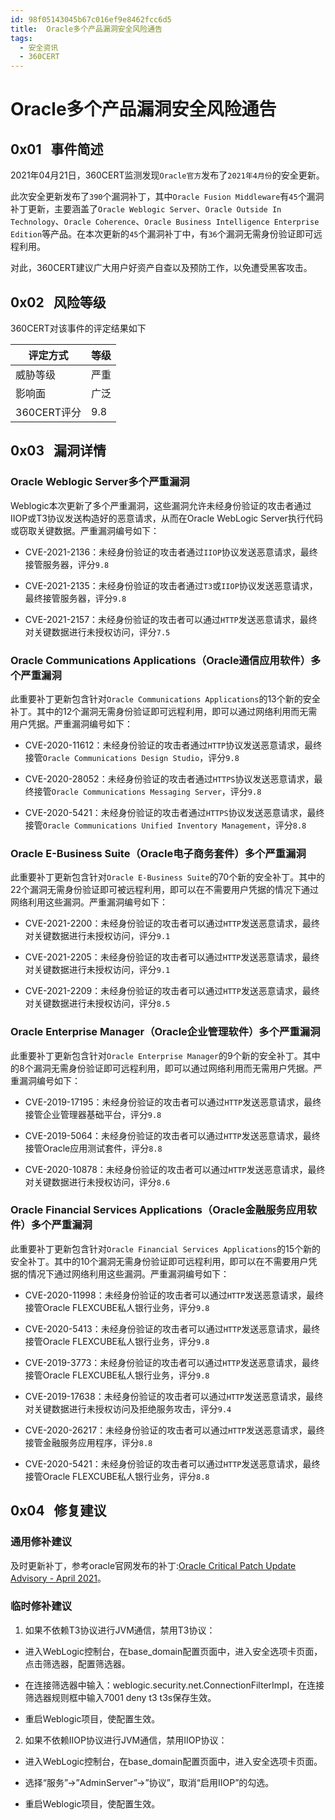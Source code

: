 ```yaml
---
id: 98f05143045b67c016ef9e8462fcc6d5
title:  Oracle多个产品漏洞安全风险通告
tags: 
  - 安全资讯
  - 360CERT
---
```


#  Oracle多个产品漏洞安全风险通告

 0x01   事件简述
------------


2021年04月21日，360CERT监测发现`Oracle官方`发布了`2021年4月份`的安全更新。

此次安全更新发布了`390`个漏洞补丁，其中`Oracle Fusion Middleware`有`45`个漏洞补丁更新，主要涵盖了`Oracle Weblogic Server`、`Oracle Outside In Technology`、`Oracle Coherence`、`Oracle Business Intelligence Enterprise Edition`等产品。在本次更新的`45`个漏洞补丁中，有`36`个漏洞无需身份验证即可远程利用。

对此，360CERT建议广大用户好资产自查以及预防工作，以免遭受黑客攻击。

 0x02   风险等级
------------

360CERT对该事件的评定结果如下



| 评定方式 | 等级 |
| --- | --- |
| 威胁等级 | 严重 |
| 影响面 | 广泛 |
| 360CERT评分 | 9.8 |

 0x03   漏洞详情
------------

### Oracle Weblogic Server多个严重漏洞

Weblogic本次更新了多个严重漏洞，这些漏洞允许未经身份验证的攻击者通过IIOP或T3协议发送构造好的恶意请求，从而在Oracle WebLogic Server执行代码或窃取关键数据。严重漏洞编号如下：

- CVE-2021-2136：未经身份验证的攻击者通过`IIOP`协议发送恶意请求，最终接管服务器，评分`9.8`

- CVE-2021-2135：未经身份验证的攻击者通过`T3`或`IIOP`协议发送恶意请求，最终接管服务器，评分`9.8`

- CVE-2021-2157：未经身份验证的攻击者可以通过`HTTP`发送恶意请求，最终对关键数据进行未授权访问，评分`7.5`

### Oracle Communications Applications（Oracle通信应用软件）多个严重漏洞

此重要补丁更新包含针对`Oracle Communications Applications`的13个新的安全补丁。其中的12个漏洞无需身份验证即可远程利用，即可以通过网络利用而无需用户凭据。严重漏洞编号如下：

- CVE-2020-11612：未经身份验证的攻击者通过`HTTP`协议发送恶意请求，最终接管`Oracle Communications Design Studio`，评分`9.8`

- CVE-2020-28052：未经身份验证的攻击者通过`HTTPS`协议发送恶意请求，最终接管`Oracle Communications Messaging Server`，评分`9.8`

- CVE-2020-5421：未经身份验证的攻击者通过`HTTPS`协议发送恶意请求，最终接管`Oracle Communications Unified Inventory Management`，评分`8.8`

### Oracle E-Business Suite（Oracle电子商务套件）多个严重漏洞

此重要补丁更新包含针对`Oracle E-Business Suite`的70个新的安全补丁。其中的22个漏洞无需身份验证即可被远程利用，即可以在不需要用户凭据的情况下通过网络利用这些漏洞。严重漏洞编号如下：

- CVE-2021-2200：未经身份验证的攻击者可以通过`HTTP`发送恶意请求，最终对关键数据进行未授权访问，评分`9.1`

- CVE-2021-2205：未经身份验证的攻击者可以通过`HTTP`发送恶意请求，最终对关键数据进行未授权访问，评分`9.1`

- CVE-2021-2209：未经身份验证的攻击者可以通过`HTTP`发送恶意请求，最终对关键数据进行未授权访问，评分`8.5`

### Oracle Enterprise Manager（Oracle企业管理软件）多个严重漏洞

此重要补丁更新包含针对`Oracle Enterprise Manager`的9个新的安全补丁。其中的8个漏洞无需身份验证即可远程利用，即可以通过网络利用而无需用户凭据。严重漏洞编号如下：

- CVE-2019-17195：未经身份验证的攻击者可以通过`HTTP`发送恶意请求，最终接管企业管理器基础平台，评分`9.8`

- CVE-2019-5064：未经身份验证的攻击者可以通过`HTTP`发送恶意请求，最终接管Oracle应用测试套件，评分`8.8`

- CVE-2020-10878：未经身份验证的攻击者可以通过`HTTP`发送恶意请求，最终对关键数据进行未授权访问，评分`8.6`

### Oracle Financial Services Applications（Oracle金融服务应用软件）多个严重漏洞

此重要补丁更新包含针对`Oracle Financial Services Applications`的15个新的安全补丁。其中的10个漏洞无需身份验证即可远程利用，即可以在不需要用户凭据的情况下通过网络利用这些漏洞。严重漏洞编号如下：

- CVE-2020-11998：未经身份验证的攻击者可以通过`HTTP`发送恶意请求，最终接管Oracle FLEXCUBE私人银行业务，评分`9.8`

- CVE-2020-5413：未经身份验证的攻击者可以通过`HTTP`发送恶意请求，最终接管Oracle FLEXCUBE私人银行业务，评分`9.8`

- CVE-2019-3773：未经身份验证的攻击者可以通过`HTTP`发送恶意请求，最终接管Oracle FLEXCUBE私人银行业务，评分`9.8`

- CVE-2019-17638：未经身份验证的攻击者可以通过`HTTP`发送恶意请求，最终对关键数据进行未授权访问及拒绝服务攻击，评分`9.4`

- CVE-2020-26217：未经身份验证的攻击者可以通过`HTTP`发送恶意请求，最终接管金融服务应用程序，评分`8.8`

- CVE-2020-5421：未经身份验证的攻击者可以通过`HTTP`发送恶意请求，最终接管Oracle FLEXCUBE私人银行业务，评分`8.8`

 0x04   修复建议
------------

### 通用修补建议

及时更新补丁，参考oracle官网发布的补丁:[Oracle Critical Patch Update Advisory - April 2021](https://www.oracle.com/security-alerts/cpuapr2021.html)。

### 临时修补建议

1. 如果不依赖T3协议进行JVM通信，禁用T3协议：

- 进入WebLogic控制台，在base\_domain配置页面中，进入安全选项卡页面，点击筛选器，配置筛选器。

- 在连接筛选器中输入：weblogic.security.net.ConnectionFilterImpl，在连接筛选器规则框中输入7001 deny t3 t3s保存生效。

- 重启Weblogic项目，使配置生效。

2. 如果不依赖IIOP协议进行JVM通信，禁用IIOP协议：

- 进入WebLogic控制台，在base\_domain配置页面中，进入安全选项卡页面。

- 选择“服务”->”AdminServer”->”协议”，取消“启用IIOP”的勾选。

- 重启Weblogic项目，使配置生效。

